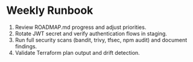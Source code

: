 # Weekly Runbook

1. Review ROADMAP.md progress and adjust priorities.
2. Rotate JWT secret and verify authentication flows in staging.
3. Run full security scans (bandit, trivy, tfsec, npm audit) and document findings.
4. Validate Terraform plan output and drift detection.
